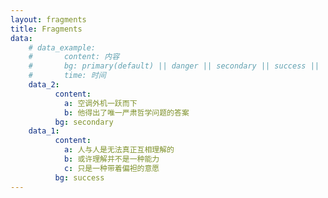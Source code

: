 ```yaml
---
layout: fragments
title: Fragments
data: 
    # data_example:
    #       content: 内容
    #       bg: primary(default) || danger || secondary || success ||  warning
    #       time: 时间
    data_2:
          content: 
            a: 空调外机一跃而下
            b: 他得出了唯一严肃哲学问题的答案
          bg: secondary
    data_1:
          content: 
            a: 人与人是无法真正互相理解的
            b: 或许理解并不是一种能力
            c: 只是一种带着偏袒的意愿
          bg: success
---
```

